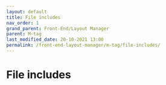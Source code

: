 ```yaml
---
layout: default
title: File includes
nav_order: 1
grand_parent: Front-End/Layout Manager
parent: M-tag
last_modified_date: 20-10-2021 13:00
permalink: /front-end-layout-manager/m-tag/file-includes/
---
```


# File includes